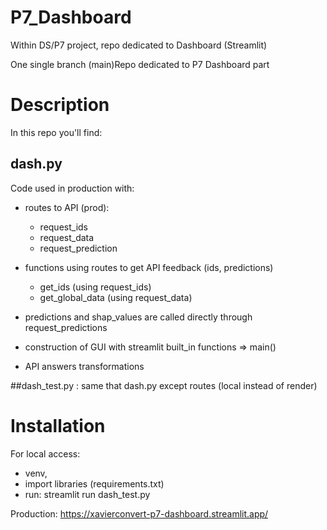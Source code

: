 # P7_Dashboard
Within DS/P7 project, repo dedicated to Dashboard (Streamlit)

One single branch (main)Repo dedicated to P7 Dashboard part

# Description

In this repo you'll find:

## dash.py

Code used in production with:

- routes to API (prod):
    - request_ids
    - request_data
    - request_prediction

- functions using routes to get API feedback (ids, predictions)
    - get_ids (using request_ids)
    - get_global_data (using request_data)

- predictions and shap_values are called directly through request_predictions


- construction of GUI with streamlit built_in functions => main()

+ API answers transformations

##dash_test.py : same that dash.py except routes (local instead of render)


# Installation

For local access: 
- venv, 
- import libraries (requirements.txt)
- run: streamlit run dash_test.py

Production: https://xavierconvert-p7-dashboard.streamlit.app/

